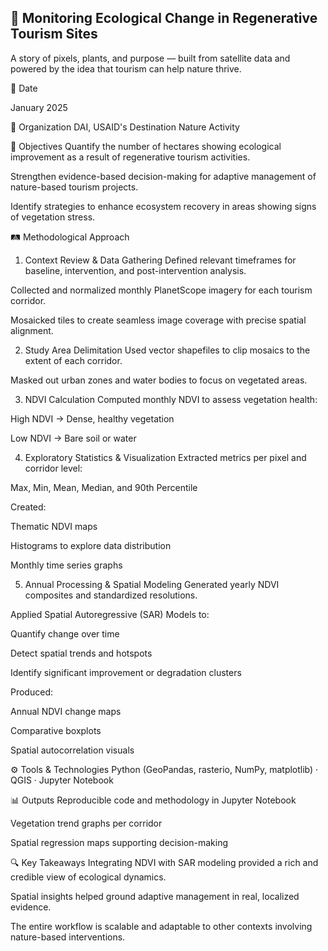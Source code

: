 ## 🌿 Monitoring Ecological Change in Regenerative Tourism Sites

A story of pixels, plants, and purpose — built from satellite data and powered by the idea that tourism can help nature thrive.

📅 Date

January 2025

🏢 Organization
DAI, USAID's Destination Nature Activity

🎯 Objectives
Quantify the number of hectares showing ecological improvement as a result of regenerative tourism activities.

Strengthen evidence-based decision-making for adaptive management of nature-based tourism projects.

Identify strategies to enhance ecosystem recovery in areas showing signs of vegetation stress.

🛤️ Methodological Approach
1. Context Review & Data Gathering
Defined relevant timeframes for baseline, intervention, and post-intervention analysis.

Collected and normalized monthly PlanetScope imagery for each tourism corridor.

Mosaicked tiles to create seamless image coverage with precise spatial alignment.

2. Study Area Delimitation
Used vector shapefiles to clip mosaics to the extent of each corridor.

Masked out urban zones and water bodies to focus on vegetated areas.

3. NDVI Calculation
Computed monthly NDVI to assess vegetation health:

High NDVI → Dense, healthy vegetation

Low NDVI → Bare soil or water

4. Exploratory Statistics & Visualization
Extracted metrics per pixel and corridor level:

Max, Min, Mean, Median, and 90th Percentile

Created:

Thematic NDVI maps

Histograms to explore data distribution

Monthly time series graphs

5. Annual Processing & Spatial Modeling
Generated yearly NDVI composites and standardized resolutions.

Applied Spatial Autoregressive (SAR) Models to:

Quantify change over time

Detect spatial trends and hotspots

Identify significant improvement or degradation clusters

Produced:

Annual NDVI change maps

Comparative boxplots

Spatial autocorrelation visuals

⚙️ Tools & Technologies
Python (GeoPandas, rasterio, NumPy, matplotlib) · QGIS · Jupyter Notebook

📊 Outputs
Reproducible code and methodology in Jupyter Notebook

Vegetation trend graphs per corridor

Spatial regression maps supporting decision-making

🔍 Key Takeaways
Integrating NDVI with SAR modeling provided a rich and credible view of ecological dynamics.

Spatial insights helped ground adaptive management in real, localized evidence.

The entire workflow is scalable and adaptable to other contexts involving nature-based interventions.

